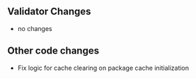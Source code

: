 ## Validator Changes

* no changes

## Other code changes

* Fix logic for cache clearing on package cache initialization
